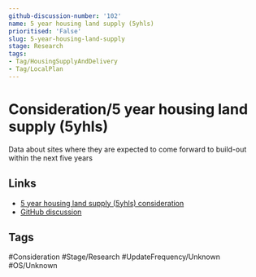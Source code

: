 ```yaml
---
github-discussion-number: '102'
name: 5 year housing land supply (5yhls)
prioritised: 'False'
slug: 5-year-housing-land-supply
stage: Research
tags:
- Tag/HousingSupplyAndDelivery
- Tag/LocalPlan
---
```


# Consideration/5 year housing land supply (5yhls)

Data about sites where they are expected to come forward to build-out within the next five years

## Links

* [5 year housing land supply (5yhls) consideration](https://design.planning.data.gov.uk/planning-consideration/5-year-housing-land-supply)
* [GitHub discussion](https://github.com/digital-land/data-standards-backlog/discussions/102)

## Tags

#Consideration #Stage/Research #UpdateFrequency/Unknown #OS/Unknown